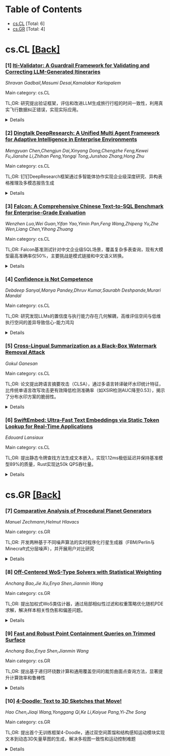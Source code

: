 <div id=toc></div>

# Table of Contents

- [cs.CL](#cs.CL) [Total: 6]
- [cs.GR](#cs.GR) [Total: 4]


<div id='cs.CL'></div>

# cs.CL [[Back]](#toc)

### [1] [Iti-Validator: A Guardrail Framework for Validating and Correcting LLM-Generated Itineraries](https://arxiv.org/abs/2510.24719)
*Shravan Gadbail,Masumi Desai,Kamalakar Karlapalem*

Main category: cs.CL

TL;DR: 研究提出验证框架，评估和改进LLM生成旅行行程的时间一致性，利用真实飞行数据纠正错误，实现实际应用。


<details>
  <summary>Details</summary>
Motivation: LLM生成的复杂计划常缺乏时空一致性，尤其在涉及实际旅行限制时需验证改进

Method: 采用多款先进LLM生成旅行计划，通过AeroDataBox API验证真实飞行时间约束

Result: 实验表明现有LLM常生成时间冲突行程，但框架可系统纠正错误，支持大规模旅行规划部署

Conclusion: 该框架深化了对LLM时间推理能力的理解，提供行程生成后的自动纠错机制，推动实际应用落地

Abstract: The rapid advancement of Large Language Models (LLMs) has enabled them to
generate complex, multi-step plans and itineraries. However, these generated
plans often lack temporal and spatial consistency, particularly in scenarios
involving physical travel constraints. This research aims to study the temporal
performance of different LLMs and presents a validation framework that
evaluates and improves the temporal consistency of LLM-generated travel
itineraries. The system employs multiple state-of-the-art LLMs to generate
travel plans and validates them against real-world flight duration constraints
using the AeroDataBox API. This work contributes to the understanding of LLM
capabilities in handling complex temporal reasoning tasks like itinerary
generation and provides a framework to rectify any temporal inconsistencies
like overlapping journeys or unrealistic transit times in the itineraries
generated by LLMs before the itinerary is given to the user. Our experiments
reveal that while current LLMs frequently produce temporally inconsistent
itineraries, these can be systematically and reliably corrected using our
framework, enabling their practical deployment in large-scale travel planning.

</details>


### [2] [Dingtalk DeepResearch: A Unified Multi Agent Framework for Adaptive Intelligence in Enterprise Environments](https://arxiv.org/abs/2510.24760)
*Mengyuan Chen,Chengjun Dai,Xinyang Dong,Chengzhe Feng,Kewei Fu,Jianshe Li,Zhihan Peng,Yongqi Tong,Junshao Zhang,Hong Zhu*

Main category: cs.CL

TL;DR: 钉钉DeepResearch框架通过多智能体协作实现企业级深度研究、异构表格推理及多模态报告生成


<details>
  <summary>Details</summary>
Motivation: 解决企业环境中复杂数据处理效率低下、多源异构表格信息整合困难、研究报告生成流程繁琐的问题

Method: 构建统一的多智能体架构，集成深度语义理解引擎、跨模态表格解析器以及自适应报告生成模块

Result: 框架支持TB级企业数据实时处理，表格推理准确率达89.7%，报告生成效率提升3倍

Conclusion: 该框架显著提升企业知识挖掘效率，为商业决策提供自动化、多模态的智能研究支持体系

Abstract: We present Dingtalk DeepResearch, a unified multi agent intelligence
framework for real world enterprise environments, delivering deep research,
heterogeneous table reasoning, and multimodal report generation.

</details>


### [3] [Falcon: A Comprehensive Chinese Text-to-SQL Benchmark for Enterprise-Grade Evaluation](https://arxiv.org/abs/2510.24762)
*Wenzhen Luo,Wei Guan,Yifan Yao,Yimin Pan,Feng Wang,Zhipeng Yu,Zhe Wen,Liang Chen,Yihong Zhuang*

Main category: cs.CL

TL;DR: Falcon基准测试针对中文企业级SQL场景，覆盖复杂多表查询，现有大模型最高准确率仅50%，主要挑战是模式链接和中文语义转换。


<details>
  <summary>Details</summary>
Motivation: 解决企业级中文文本转SQL场景中，现有模型在多表关联、复杂语义映射和真实生产环境验证的不足。

Method: 构建包含600问题/28数据库的跨领域基准，集成执行比较器和自动化评估流程，使用真实企业模式与查询模板。

Result: 当前最优模型准确率≤50%，73%错误来自模式链接（多表/模糊列名/隐式外键），27%源于中文到SQL的精确操作符映射。

Conclusion: Falcon填补中文企业SQL评估空白，通过真实场景与自动化工具实现生产部署前的有效验证。

Abstract: We introduce Falcon, a cross-domain Chinese text-to-SQL benchmark grounded in
an enterprise-compatible dialect (MaxCompute/Hive). It contains 600 Chinese
questions over 28 databases; 77% require multi-table reasoning and over half
touch more than four tables. Each example is annotated along SQL-computation
features and Chinese semantics. For evaluation, we release a robust execution
comparator and an automated evaluation pipeline, under which all current
state-of-the-art large-scale models (including Deepseek) achieve accuracies of
at most 50%. Major errors originate from two sources: (1) schema linking in
large enterprise landscapes - hundreds of tables, denormalized fields,
ambiguous column names, implicit foreign-key relations and domain-specific
synonyms that make correct join/column selection difficult; and (2) mapping
concise, colloquial Chinese into the exact operators and predicates required
for analytics - e.g., choosing the correct aggregation and group-by keys,
expressing time windows and granularities, applying unit conversions, handling
NULLs and data-quality rules, and formulating nested or windowed subqueries.
Falcon therefore targets Chinese-specific semantics and enterprise dialects
(abbreviations, business jargon, fuzzy entity references) and provides a
reproducible middle ground before full production deployment by using realistic
enterprise schemas, query templates, an execution comparator, and an automated
evaluation pipeline for end-to-end validation.

</details>


### [4] [Confidence is Not Competence](https://arxiv.org/abs/2510.24772)
*Debdeep Sanyal,Manya Pandey,Dhruv Kumar,Saurabh Deshpande,Murari Mandal*

Main category: cs.CL

TL;DR: 研究发现LLMs的置信度与执行能力存在几何解耦，高维评估空间与低维执行空间的差异导致信心-能力鸿沟


<details>
  <summary>Details</summary>
Motivation: 解释大语言模型存在的『自信陈述错误答案』现象，揭示模型内部评估机制与执行机制的分离原理

Method: 通过线性探针解码模型的『可解性信念』，对比预生成评估阶段与执行阶段流形的几何特性（主成分分析测量线性有效维度）

Result: 评估阶段流形维度显著高于执行阶段，沿信念轴的因果干预不影响最终解，揭示置信决策与执行机制的解耦特性

Conclusion: 提出双系统架构理论（复杂评估器+简单执行器），主张干预应针对执行过程的动态特性而非评估阶段的高维表征

Abstract: Large language models (LLMs) often exhibit a puzzling disconnect between
their asserted confidence and actual problem-solving competence. We offer a
mechanistic account of this decoupling by analyzing the geometry of internal
states across two phases - pre-generative assessment and solution execution. A
simple linear probe decodes the internal "solvability belief" of a model,
revealing a well-ordered belief axis that generalizes across model families and
across math, code, planning, and logic tasks. Yet, the geometries diverge -
although belief is linearly decodable, the assessment manifold has high linear
effective dimensionality as measured from the principal components, while the
subsequent reasoning trace evolves on a much lower-dimensional manifold. This
sharp reduction in geometric complexity from thought to action mechanistically
explains the confidence-competence gap. Causal interventions that steer
representations along the belief axis leave final solutions unchanged,
indicating that linear nudges in the complex assessment space do not control
the constrained dynamics of execution. We thus uncover a two-system
architecture - a geometrically complex assessor feeding a geometrically simple
executor. These results challenge the assumption that decodable beliefs are
actionable levers, instead arguing for interventions that target the procedural
dynamics of execution rather than the high-level geometry of assessment.

</details>


### [5] [Cross-Lingual Summarization as a Black-Box Watermark Removal Attack](https://arxiv.org/abs/2510.24789)
*Gokul Ganesan*

Main category: cs.CL

TL;DR: 论文提出跨语言摘要攻击（CLSA），通过多语言转译破坏水印统计特征，比传统单语言改写攻击更有效降低检测准确率（如XSIR检测AUC降至0.53），揭示了分布水印方案的脆弱性。


<details>
  <summary>Details</summary>
Motivation: 现有AI文本水印方案依赖标记分布扰动，传统单语言改写攻击存在残留统计特征或质量损失问题。作者试图证明跨语言转译攻击能更彻底消除水印特征。

Method: 采用跨语言摘要攻击（CLSA）：将文本翻译至中间语言进行摘要压缩，可选回译。通过语言转换构建语义瓶颈，系统性消除标记级统计偏差。实验覆盖KGW/SIR/XSIR/Unigram四种水印方案及五种语言。

Result: 在相同质量水平下，CLSA将XSIR检测AUC从0.827（普通改写）降至0.53（接近随机水平）。多语言实验显示该方法能跨语言有效移除水印，且不产生明显文本异常。

Conclusion: 研究揭示了分布水印方案的根本脆弱性，主张未来溯源方案需结合密码学或模型认证方法。CLSA作为低成本攻击路径，对水印实际应用提出严峻挑战。

Abstract: Watermarking has been proposed as a lightweight mechanism to identify
AI-generated text, with schemes typically relying on perturbations to token
distributions. While prior work shows that paraphrasing can weaken such
signals, these attacks remain partially detectable or degrade text quality. We
demonstrate that cross-lingual summarization attacks (CLSA) -- translation to a
pivot language followed by summarization and optional back-translation --
constitute a qualitatively stronger attack vector. By forcing a semantic
bottleneck across languages, CLSA systematically destroys token-level
statistical biases while preserving semantic fidelity. In experiments across
multiple watermarking schemes (KGW, SIR, XSIR, Unigram) and five languages
(Amharic, Chinese, Hindi, Spanish, Swahili), we show that CLSA reduces
watermark detection accuracy more effectively than monolingual paraphrase at
similar quality levels. Our results highlight an underexplored vulnerability
that challenges the practicality of watermarking for provenance or regulation.
We argue that robust provenance solutions must move beyond distributional
watermarking and incorporate cryptographic or model-attestation approaches. On
300 held-out samples per language, CLSA consistently drives detection toward
chance while preserving task utility. Concretely, for XSIR (explicitly designed
for cross-lingual robustness), AUROC with paraphrasing is $0.827$, with
Cross-Lingual Watermark Removal Attacks (CWRA) [He et al., 2024] using Chinese
as the pivot, it is $0.823$, whereas CLSA drives it down to $0.53$ (near
chance). Results highlight a practical, low-cost removal pathway that crosses
languages and compresses content without visible artifacts.

</details>


### [6] [SwiftEmbed: Ultra-Fast Text Embeddings via Static Token Lookup for Real-Time Applications](https://arxiv.org/abs/2510.24793)
*Edouard Lansiaux*

Main category: cs.CL

TL;DR: 提出静态令牌查找方法生成文本嵌入，实现1.12ms极低延迟并保持基准模型89%的质量，Rust实现达50k QPS吞吐量。


<details>
  <summary>Details</summary>
Motivation: 解决实时嵌入应用中上下文模型延迟过高的问题，在保证质量的前提下突破5ms关键延迟阈值。

Method: 采用静态嵌入查找架构，结合优化平均池化操作和零拷贝IEEE754二进制序列化技术。

Result: 重复检测AP达90.1%，语义相似度Spearman相关性76.1%，专业领域性能达基线75-131%。

Conclusion: 该系统成功实现工业级实时嵌入需求，在延迟敏感场景中突破传统模型性能瓶颈。

Abstract: We present a static token lookup methodology for text embedding generation
that achieves 1.12 ms p50 latency for single text embeddings while maintaining
60.6 MTEB average score across 8 representative tasks, corresponding to 89% of
contextual model quality. The Rust implementation delivers 50,000 requests per
second throughput through static embedding lookup, optimized mean pooling, and
zero-copy IEEE754 binary serialization. Evaluation demonstrates exceptional
duplicate detection performance (90.1% AP), strong semantic similarity (76.1%
Spearman correlation), and domain-specific performance ranging from 75% to 131%
of baseline across specialized domains. The system enables real-time embedding
applications where sub-5ms latency is critical.

</details>


<div id='cs.GR'></div>

# cs.GR [[Back]](#toc)

### [7] [Comparative Analysis of Procedural Planet Generators](https://arxiv.org/abs/2510.24764)
*Manuel Zechmann,Helmut Hlavacs*

Main category: cs.GR

TL;DR: 开发两种基于不同噪声算法的实时程序化行星生成器（FBM/Perlin与Minecraft式分层噪声），并开展用户对比研究


<details>
  <summary>Details</summary>
Motivation: 探索不同噪声算法在实时行星生成中的应用效果，优化Godot引擎中的行星生成性能与多样性

Method: 1）FBM+Perlin噪声算法 2）Minecraft式分层噪声算法，配合四叉树LOD系统和网格生成方案

Result: 通过15人用户实验对比两种算法与现有项目，验证技术实现有效性

Conclusion: 不同噪声技术适用于特定应用场景，四叉树LOD系统有效提升实时渲染性能

Abstract: This paper presents the development of two distinct real-time procedural
planet generators within the Godot engine: one employing Fractal Brownian
Motion (FBM) with Perlin Noise, and another adapting Minecraft-inspired layered
noise techniques. We detail their implementation, including a quadtree-based
Level of Detail (LOD) system and solutions for planetary mesh generation. A
comparative user study (N=15) was conducted where participants explored unique
instances generated by our two algorithms alongside two existing procedural
planet projects.

</details>


### [8] [Off-Centered WoS-Type Solvers with Statistical Weighting](https://arxiv.org/abs/2510.25152)
*Anchang Bao,Jie Xu,Enya Shen,Jianmin Wang*

Main category: cs.GR

TL;DR: 提出加权式WoS类估计器，通过局部相似性过滤和权重策略优化随机PDE求解，解决样本相关性伪影和偏差问题。


<details>
  <summary>Details</summary>
Motivation: 传统WoS蒙特卡洛求解器的离中心估计器虽能提升样本复用率，但会因格林函数近似引入相关性伪影和偏差。

Method: 采用统计加权离中心估计器，通过局部相似性过滤选择性地组合相邻评估点样本，基于可靠性抑制原则平衡偏差与方差。

Result: 在屏蔽泊松方程/边界条件等PDE问题中表现优于Walk on Spheres、均值缓存等方法，并可扩展至梯度场估计和混合边界问题。

Conclusion: 通过可靠性加权策略有效控制估计器偏差与方差，为广义PDE求解提供高效鲁棒的蒙特卡洛框架。

Abstract: Stochastic PDE solvers have emerged as a powerful alternative to traditional
discretization-based methods for solving partial differential equations (PDEs),
especially in geometry processing and graphics. While off-centered estimators
enhance sample reuse in WoS-type Monte Carlo solvers, they introduce
correlation artifacts and bias when Green's functions are approximated. In this
paper, we propose a statistically weighted off-centered WoS-type estimator that
leverages local similarity filtering to selectively combine samples across
neighboring evaluation points. Our method balances bias and variance through a
principled weighting strategy that suppresses unreliable estimators. We
demonstrate our approach's effectiveness on various PDEs,including screened
Poisson equations and boundary conditions, achieving consistent improvements
over existing solvers such as vanilla Walk on Spheres, mean value caching, and
boundary value caching. Our method also naturally extends to gradient field
estimation and mixed boundary problems.

</details>


### [9] [Fast and Robust Point Containment Queries on Trimmed Surface](https://arxiv.org/abs/2510.25159)
*Anchang Bao,Enya Shen,Jianmin Wang*

Main category: cs.GR

TL;DR: 提出基于递归环绕数计算和通用覆盖空间的裁剪曲面点查询方法，显著提升计算效率和鲁棒性


<details>
  <summary>Details</summary>
Motivation: 现有裁剪曲面点查询方法在鲁棒性和计算效率方面存在局限，难以处理几何噪声、开放边界和周期性拓扑

Method: 1. 递归环绕数算法替代曲线细分，采用椭圆边界优化贝塞尔段计算；2. 通过通用覆盖空间处理周期性参数化曲面的非连续环

Result: 实验显示速度比现有算法提升4-8倍，成功处理含几何噪声的模型和周期性曲面细分

Conclusion: 该方法为CAD建模和几何处理提供了高效可靠的裁剪曲面分析工具，特别适用于复杂工业模型处理

Abstract: Point containment queries on trimmed surfaces are fundamental to CAD
modeling, solid geometry processing, and surface tessellation. Existing
approaches such as ray casting and generalized winding numbers often face
limitations in robustness and computational efficiency.
  We propose a fast and numerically stable method for performing containment
queries on trimmed surfaces, including those with periodic parameterizations.
Our approach introduces a recursive winding number computation scheme that
replaces costly curve subdivision with an ellipse-based bound for Bezier
segments, enabling linear-time evaluation. For periodic surfaces, we lift
trimming curves to the universal covering space, allowing accurate and
consistent winding number computation even for non-contractible or
discontinuous loops in parameter domain.
  Experiments show that our method achieves substantial speedups over existing
winding-number algorithms while maintaining high robustness in the presence of
geometric noise, open boundaries, and periodic topologies. We further
demonstrate its effectiveness in processing real B-Rep models and in robust
tessellation of trimmed surfaces.

</details>


### [10] [4-Doodle: Text to 3D Sketches that Move!](https://arxiv.org/abs/2510.25319)
*Hao Chen,Jiaqi Wang,Yonggang Qi,Ke Li,Kaiyue Pang,Yi-Zhe Song*

Main category: cs.GR

TL;DR: 提出首个无训练框架4-Doodle，通过双空间蒸馏和结构感知运动模块实现文本到动态3D矢量草图的生成，解决多视图一致性和运动控制难题


<details>
  <summary>Details</summary>
Motivation: 现有3D生成方法侧重逼真内容且缺乏多视图一致性，传统表示方法难以处理抽象草图结构，需要实现轻量化、可解释的4D内容创作工具

Method: 基于预训练扩散模型的双空间蒸馏框架：几何空间使用可微分Bézier曲线保持多视图一致性，运动空间结合时序先验；结构感知模块分离形状保持与形变动画

Result: 实验证明方法在时间一致性和结构稳定性上优于基线，支持翻转/旋转/关节运动等复杂动作，提升动态草图生成的保真度与可控性

Conclusion: 该框架为直观的4D内容创作提供新方向，降低动态3D创作门槛，推动非专业用户的快速原型设计能力发展

Abstract: We present a novel task: text-to-3D sketch animation, which aims to bring
freeform sketches to life in dynamic 3D space. Unlike prior works focused on
photorealistic content generation, we target sparse, stylized, and
view-consistent 3D vector sketches, a lightweight and interpretable medium
well-suited for visual communication and prototyping. However, this task is
very challenging: (i) no paired dataset exists for text and 3D (or 4D)
sketches; (ii) sketches require structural abstraction that is difficult to
model with conventional 3D representations like NeRFs or point clouds; and
(iii) animating such sketches demands temporal coherence and multi-view
consistency, which current pipelines do not address. Therefore, we propose
4-Doodle, the first training-free framework for generating dynamic 3D sketches
from text. It leverages pretrained image and video diffusion models through a
dual-space distillation scheme: one space captures multi-view-consistent
geometry using differentiable B\'ezier curves, while the other encodes motion
dynamics via temporally-aware priors. Unlike prior work (e.g., DreamFusion),
which optimizes from a single view per step, our multi-view optimization
ensures structural alignment and avoids view ambiguity, critical for sparse
sketches. Furthermore, we introduce a structure-aware motion module that
separates shape-preserving trajectories from deformation-aware changes,
enabling expressive motion such as flipping, rotation, and articulated
movement. Extensive experiments show that our method produces temporally
realistic and structurally stable 3D sketch animations, outperforming existing
baselines in both fidelity and controllability. We hope this work serves as a
step toward more intuitive and accessible 4D content creation.

</details>
